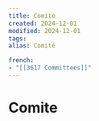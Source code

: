 ```yaml
---
title: Comite
created: 2024-12-01
modified: 2024-12-01
tags: 
alias: Comité

french:
- "[[3617 Committees]]"
---
```

# Comite
